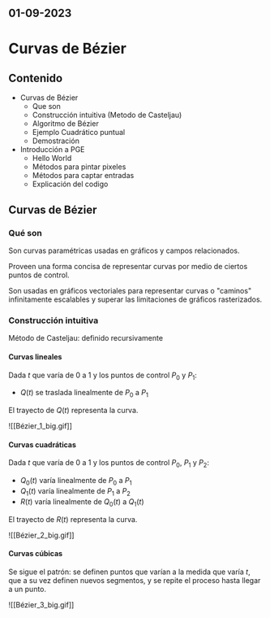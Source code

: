 01-09-2023
---
# Curvas de Bézier

## Contenido
- Curvas de Bézier
	- Que son
	- Construcción intuitiva (Metodo de Casteljau)
	- Algoritmo de Bézier
	- Ejemplo Cuadrático puntual
	- Demostración
- Introducción a PGE
	- Hello World
	- Métodos para pintar pixeles
	- Métodos para captar entradas
	- Explicación del codigo

## Curvas de Bézier
### Qué son
Son curvas paramétricas usadas en gráficos y campos relacionados.

Proveen una forma concisa de representar curvas por medio de ciertos puntos de control.

Son usadas en gráficos vectoriales para representar curvas o "caminos" infinitamente escalables y superar las limitaciones de gráficos rasterizados.

### Construcción intuitiva
Método de Casteljau: definido recursivamente

#### Curvas lineales
Dada $t$ que varía de 0 a 1 y los puntos de control $P_0$ y $P_1$:
- $Q(t)$ se traslada linealmente de $P_0$ a $P_1$

El trayecto de $Q(t)$ representa la curva.

![[Bézier_1_big.gif]]

#### Curvas cuadráticas
Dada $t$ que varía de 0 a 1 y los puntos de control $P_0$, $P_1$ y $P_2$:
- $Q_0(t)$ varía linealmente de $P_0$ a $P_1$
- $Q_1(t)$ varía linealmente de $P_1$ a $P_2$
- $R(t)$ varía linealmente de $Q_0(t)$ a $Q_1(t)$

El trayecto de $R(t)$ representa la curva.

![[Bézier_2_big.gif]]

#### Curvas cúbicas
Se sigue el patrón: se definen puntos que varían a la medida que varía $t$, que a su vez definen nuevos segmentos, y se repite el proceso hasta llegar a un punto.

![[Bézier_3_big.gif]]